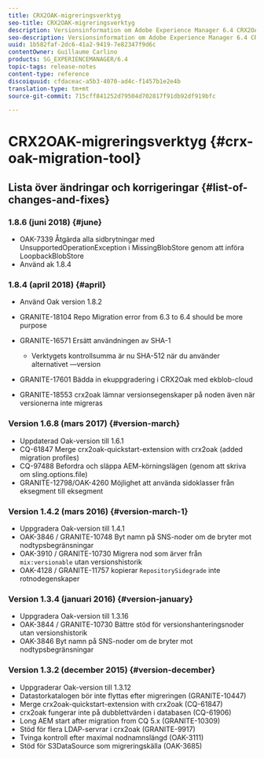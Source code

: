 ```yaml
---
title: CRX2OAK-migreringsverktyg
seo-title: CRX2OAK-migreringsverktyg
description: Versionsinformation om Adobe Experience Manager 6.4 CRX2OAK-migreringsverktyget.
seo-description: Versionsinformation om Adobe Experience Manager 6.4 CRX2OAK-migreringsverktyget.
uuid: 1b582faf-2dc6-41a2-9419-7e82347f9d6c
contentOwner: Guillaume Carlino
products: SG_EXPERIENCEMANAGER/6.4
topic-tags: release-notes
content-type: reference
discoiquuid: cfdaceac-a5b3-4070-ad4c-f1457b1e2e4b
translation-type: tm+mt
source-git-commit: 715cff841252d79504d702817f91db92df919bfc

---
```



# CRX2OAK-migreringsverktyg {#crx-oak-migration-tool}

## Lista över ändringar och korrigeringar {#list-of-changes-and-fixes}

### 1.8.6 (juni 2018) {#june}

* OAK-7339 Åtgärda alla sidbrytningar med UnsupportedOperationException i MissingBlobStore genom att införa LoopbackBlobStore
* Använd ak 1.8.4

### 1.8.4 (april 2018) {#april}

* Använd Oak version 1.8.2
* GRANITE-18104 Repo Migration error from 6.3 to 6.4 should be more purpose
* GRANITE-16571 Ersätt användningen av SHA-1

   * Verktygets kontrollsumma är nu SHA-512 när du använder alternativet —version

* GRANITE-17601 Bädda in ekuppgradering i CRX2Oak med ekblob-cloud
* GRANITE-18553 crx2oak lämnar versionsegenskaper på noden även när versionerna inte migreras

### Version 1.6.8 (mars 2017) {#version-march}

* Uppdaterad Oak-version till 1.6.1
* CQ-61847 Merge crx2oak-quickstart-extension with crx2oak (added migration profiles)
* CQ-97488 Befordra och släppa AEM-körningslägen (genom att skriva om sling.options.file)
* GRANITE-12798/OAK-4260 Möjlighet att använda sidoklasser från eksegment till eksegment

### Version 1.4.2 (mars 2016) {#version-march-1}

* Uppgradera Oak-version till 1.4.1
* OAK-3846 / GRANITE-10748 Byt namn på SNS-noder om de bryter mot nodtypsbegränsningar
* OAK-3910 / GRANITE-10730 Migrera nod som ärver från `mix:versionable` utan versionshistorik
* OAK-4128 / GRANITE-11757 kopierar `RepositorySidegrade` inte rotnodegenskaper

### Version 1.3.4 (januari 2016) {#version-january}

* Uppgradera Oak-version till 1.3.16
* OAK-3844 / GRANITE-10730 Bättre stöd för versionshanteringsnoder utan versionshistorik
* OAK-3846 Byt namn på SNS-noder om de bryter mot nodtypsbegränsningar

### Version 1.3.2 (december 2015) {#version-december}

* Uppgraderar Oak-version till 1.3.12
* Datastorkatalogen bör inte flyttas efter migreringen (GRANITE-10447)
* Merge crx2oak-quickstart-extension with crx2oak (CQ-61847)
* crx2oak fungerar inte på dubblettvärden i databasen (CQ-61906)
* Long AEM start after migration from CQ 5.x (GRANITE-10309)
* Stöd för flera LDAP-servrar i crx2oak (GRANITE-9917)
* Tvinga kontroll efter maximal nodnamnslängd (OAK-3111)
* Stöd för S3DataSource som migreringskälla (OAK-3685)
